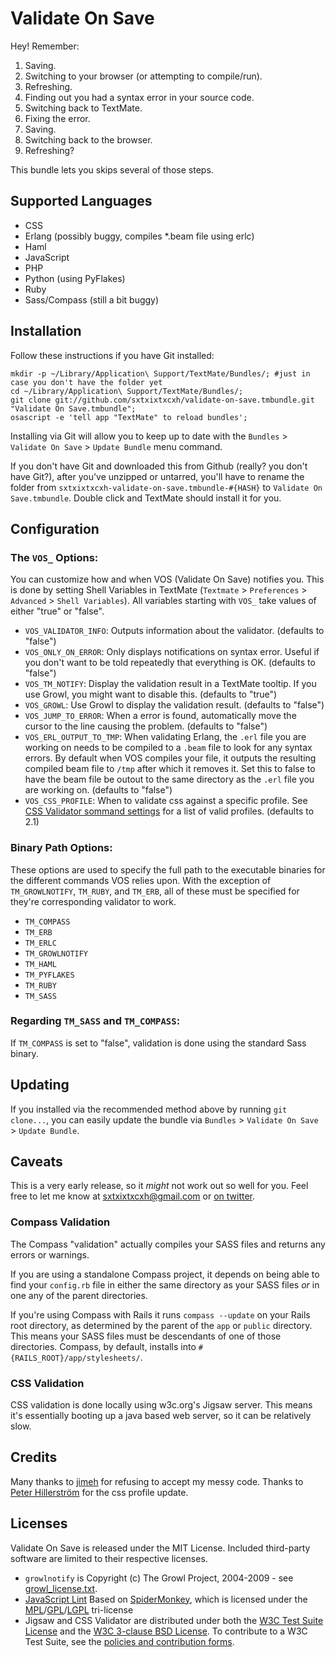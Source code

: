 Validate On Save
================

Hey! Remember:

  1. Saving.
  2. Switching to your browser (or attempting to compile/run).
  3. Refreshing.
  4. Finding out you had a syntax error in your source code.
  5. Switching back to TextMate.
  6. Fixing the error.
  7. Saving.
  8. Switching back to the browser.
  9. Refreshing?

This bundle lets you skips several of those steps.


Supported Languages
-------------------

  * CSS
  * Erlang (possibly buggy, compiles *.beam file using erlc)
  * Haml
  * JavaScript
  * PHP
  * Python (using PyFlakes)
  * Ruby
  * Sass/Compass (still a bit buggy)


Installation
------------

Follow these instructions if you have Git installed:
    
    mkdir -p ~/Library/Application\ Support/TextMate/Bundles/; #just in case you don't have the folder yet
    cd ~/Library/Application\ Support/TextMate/Bundles/;
    git clone git://github.com/sxtxixtxcxh/validate-on-save.tmbundle.git "Validate On Save.tmbundle";
    osascript -e 'tell app "TextMate" to reload bundles';
    
Installing via Git will allow you to keep up to date with the `Bundles` > `Validate On Save` > `Update Bundle` menu command.

If you don't have Git and downloaded this from Github (really? you don't have Git?), after you've unzipped or untarred, you'll have to rename the folder from `sxtxixtxcxh-validate-on-save.tmbundle-#{HASH}` to `Validate On Save.tmbundle`. Double click and TextMate should install it for you.


Configuration
-------------

### The `VOS_` Options:

You can customize how and when VOS (Validate On Save) notifies you. This is done by setting Shell Variables in TextMate (`Textmate` > `Preferences` > `Advanced` > `Shell Variables`). All variables starting with `VOS_` take values of either "true" or "false".

  * `VOS_VALIDATOR_INFO`: Outputs information about the validator. (defaults to "false")
  * `VOS_ONLY_ON_ERROR`: Only displays notifications on syntax error. Useful if you don't want to be told repeatedly that everything is OK. (defaults to "false")
  * `VOS_TM_NOTIFY`: Display the validation result in a TextMate tooltip. If you use Growl, you might want to disable this. (defaults to "true")
  * `VOS_GROWL`: Use Growl to display the validation result. (defaults to "false")
  * `VOS_JUMP_TO_ERROR`: When a error is found, automatically move the cursor to the line causing the problem. (defaults to "false")
  * `VOS_ERL_OUTPUT_TO_TMP`: When validating Erlang, the `.erl` file you are working on needs to be compiled to a `.beam` file to look for any syntax errors. By default when VOS compiles your file, it outputs the resulting compiled beam file to `/tmp` after which it removes it. Set this to false to have the beam file be outout to the same directory as the `.erl` file you are working on. (defaults to "false")
  * `VOS_CSS_PROFILE`: When to validate css against a specific profile. See [CSS Validator sommand settings][w3ccss] for a list of valid profiles. (defaults to 2.1)
  
### Binary Path Options:

These options are used to specify the full path to the executable binaries for the different commands VOS relies upon. With the exception of `TM_GROWLNOTIFY`, `TM_RUBY`, and `TM_ERB`, all of these must be specified for they're corresponding validator to work.

  * `TM_COMPASS`
  * `TM_ERB`
  * `TM_ERLC`
  * `TM_GROWLNOTIFY`
  * `TM_HAML`
  * `TM_PYFLAKES`
  * `TM_RUBY`
  * `TM_SASS`

### Regarding `TM_SASS` and `TM_COMPASS`:

If `TM_COMPASS` is set to "false", validation is done using the standard Sass binary.


Updating
--------

If you installed via the recommended method above by running `git clone...`, you can easily update the bundle via `Bundles` > `Validate On Save` > `Update Bundle`.


Caveats
-------

This is a very early release, so it *might* not work out so well for you. Feel free to let me know at [sxtxixtxcxh@gmail.com][1] or [on twitter][2].

[1]: mailto:sxtxixtxcxh@gmail.com
[2]: http://twitter.com/sxtxixtxcxh

### Compass Validation

The Compass "validation" actually compiles your SASS files and returns any errors or warnings.

If you are using a standalone Compass project, it depends on being able to find your `config.rb` file in either the same directory as your SASS files *or* in one any of the parent directories.

If you're using Compass with Rails it runs `compass --update` on your Rails root directory, as determined by the parent of the `app` or `public` directory. This means your SASS files must be descendants of one of those directories. Compass, by default, installs into `#{RAILS_ROOT}/app/stylesheets/`.

### CSS Validation

CSS validation is done locally using w3c.org's Jigsaw server. This means it's essentially booting up a java based web server, so it can be relatively slow.

Credits
-------

Many thanks to [jimeh](http://github.com/jimeh/) for refusing to accept my messy code.
Thanks to [Peter Hillerström](http://peter.vasb.fi/) for the css profile update.

Licenses
--------

Validate On Save is released under the MIT License. Included third-party software are limited to their respective licenses.

  * `growlnotify` is Copyright (c) The Growl Project, 2004-2009 - see [growl_license.txt][growl].
  * [JavaScript Lint][lint] Based on [SpiderMonkey][smonk], which is licensed under the [MPL][mpl]/[GPL][gpl]/[LGPL][lgpl] tri-license
  * Jigsaw and CSS Validator are distributed under both the [W3C Test Suite License][test] and the [W3C 3-clause BSD License][bsd]. To contribute to a W3C Test Suite, see the [policies and contribution forms][policy].

[growl]:  http://github.com/sxtxixtxcxh/validate-on-save.tmbundle/blob/master/Support/bin/growl_license.txt
[lint]:   http://www.jslint.com/
[smonk]:  http://www.mozilla.org/js/spidermonkey/
[mpl]:    http://www.mozilla.org/MPL/MPL-1.1.html
[gpl]:    http://www.gnu.org/copyleft/gpl.html
[lgpl]:   http://www.gnu.org/licenses/lgpl.html
[test]:   http://www.w3.org/Consortium/Legal/2008/04-testsuite-license
[bsd]:    http://www.w3.org/Consortium/Legal/2008/03-bsd-license
[policy]: http://www.w3.org/2004/10/27-testcases
[w3ccss]: http://www.codestyle.org/css/tools/W3C-CSS-Validator.shtml#validator-commands
